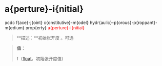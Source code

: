 # a{perture}-i{nitial}
pcdc f{ace}-j{oint} c{onstitutive}-m{odel} hydr{aulic}-p{orous}-p{roppant}-m{edium} prop{erty} <span style='color: red;'>a{perture}-i{nitial}</span>
> **描述：**初始张开度
。可选

> 
> **值：**
> 
> f（[float](数据类型/float/)，初始张开度值）

